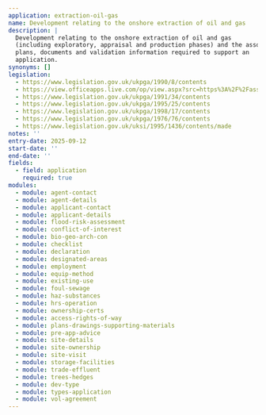 ```yaml
---
application: extraction-oil-gas
name: Development relating to the onshore extraction of oil and gas
description: |
  Development relating to the onshore extraction of oil and gas
  (including exploratory, appraisal and production phases) and the associated
  plans, documents and validation information required to support an
  application.
synonyms: []
legislation:
  - https://www.legislation.gov.uk/ukpga/1990/8/contents
  - https://view.officeapps.live.com/op/view.aspx?src=https%3A%2F%2Fassets.publishing.service.gov.uk%2Fmedia%2F5a7ca4fded915d6969f46560%2FOnshore_UK_oil_and_gas_exploration_all_countries_Dec13.pptx&wdOrigin=BROWSELINK
  - https://www.legislation.gov.uk/ukpga/1991/34/contents
  - https://www.legislation.gov.uk/ukpga/1995/25/contents
  - https://www.legislation.gov.uk/ukpga/1998/17/contents
  - https://www.legislation.gov.uk/ukpga/1976/76/contents
  - https://www.legislation.gov.uk/uksi/1995/1436/contents/made
notes: ''
entry-date: 2025-09-12
start-date: ''
end-date: ''
fields:
  - field: application
    required: true
modules:
  - module: agent-contact
  - module: agent-details
  - module: applicant-contact
  - module: applicant-details
  - module: flood-risk-assessment
  - module: conflict-of-interest
  - module: bio-geo-arch-con
  - module: checklist
  - module: declaration
  - module: designated-areas
  - module: employment
  - module: equip-method
  - module: existing-use
  - module: foul-sewage
  - module: haz-substances
  - module: hrs-operation
  - module: ownership-certs
  - module: access-rights-of-way
  - module: plans-drawings-supporting-materials
  - module: pre-app-advice
  - module: site-details
  - module: site-ownership
  - module: site-visit
  - module: storage-facilities
  - module: trade-effluent
  - module: trees-hedges
  - module: dev-type
  - module: types-application
  - module: vol-agreement
---
```

